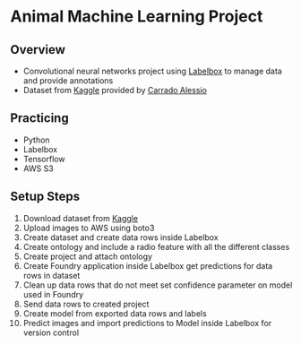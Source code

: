 # Animal Machine Learning Project

## Overview

- Convolutional neural networks project using [Labelbox](https://labelbox.com/) to manage data and provide annotations
- Dataset from [Kaggle](https://www.kaggle.com/datasets/alessiocorrado99/animals10) provided by [Carrado Alessio](https://www.kaggle.com/alessiocorrado99)

## Practicing

- Python
- Labelbox
- Tensorflow
- AWS S3

## Setup Steps

1. Download dataset from [Kaggle](https://www.kaggle.com/datasets/alessiocorrado99/animals10)
2. Upload images to AWS using boto3
3. Create dataset and create data rows inside Labelbox
4. Create ontology and include a radio feature with all the different classes
5. Create project and attach ontology
6. Create Foundry application inside Labelbox get predictions for data rows in dataset
7. Clean up data rows that do not meet set confidence parameter on model used in Foundry
8. Send data rows to created project
9. Create model from exported data rows and labels
10. Predict images and import predictions to Model inside Labelbox for version control
